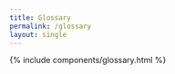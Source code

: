 ```yaml
---
title: Glossary
permalink: /glossary
layout: single
---
```

<div class="desktop:padding-y-4" markdown="1">

{% include components/glossary.html %}
</div>